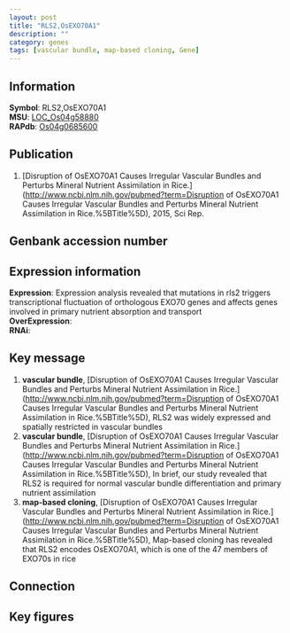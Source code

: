 ```yaml
---
layout: post
title: "RLS2,OsEXO70A1"
description: ""
category: genes
tags: [vascular bundle, map-based cloning, Gene]
---
```


## Information
__Symbol__: RLS2,OsEXO70A1  
__MSU__: [LOC_Os04g58880](http://rice.plantbiology.msu.edu/cgi-bin/ORF_infopage.cgi?orf=LOC_Os04g58880)  
__RAPdb__: [Os04g0685600](http://rapdb.dna.affrc.go.jp/viewer/gbrowse_details/irgsp1?name=Os04g0685600)  

## Publication
1. [Disruption of OsEXO70A1 Causes Irregular Vascular Bundles and Perturbs Mineral Nutrient Assimilation in Rice.](http://www.ncbi.nlm.nih.gov/pubmed?term=Disruption of OsEXO70A1 Causes Irregular Vascular Bundles and Perturbs Mineral Nutrient Assimilation in Rice.%5BTitle%5D), 2015, Sci Rep.

## Genbank accession number

## Expression information
__Expression__: Expression analysis revealed that mutations in rls2 triggers transcriptional fluctuation of orthologous EXO70 genes and affects genes involved in primary nutrient absorption and transport  
__OverExpression__:  
__RNAi__:  

## Key message
1. __vascular bundle__, [Disruption of OsEXO70A1 Causes Irregular Vascular Bundles and Perturbs Mineral Nutrient Assimilation in Rice.](http://www.ncbi.nlm.nih.gov/pubmed?term=Disruption of OsEXO70A1 Causes Irregular Vascular Bundles and Perturbs Mineral Nutrient Assimilation in Rice.%5BTitle%5D),  RLS2 was widely expressed and spatially restricted in vascular bundles
2. __vascular bundle__, [Disruption of OsEXO70A1 Causes Irregular Vascular Bundles and Perturbs Mineral Nutrient Assimilation in Rice.](http://www.ncbi.nlm.nih.gov/pubmed?term=Disruption of OsEXO70A1 Causes Irregular Vascular Bundles and Perturbs Mineral Nutrient Assimilation in Rice.%5BTitle%5D),  In brief, our study revealed that RLS2 is required for normal vascular bundle differentiation and primary nutrient assimilation
3. __map-based cloning__, [Disruption of OsEXO70A1 Causes Irregular Vascular Bundles and Perturbs Mineral Nutrient Assimilation in Rice.](http://www.ncbi.nlm.nih.gov/pubmed?term=Disruption of OsEXO70A1 Causes Irregular Vascular Bundles and Perturbs Mineral Nutrient Assimilation in Rice.%5BTitle%5D),  Map-based cloning has revealed that RLS2 encodes OsEXO70A1, which is one of the 47 members of EXO70s in rice

## Connection

## Key figures


